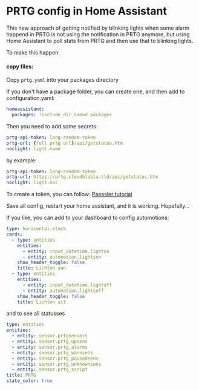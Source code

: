 # PRTG config in Home Assistant

This new approach of getting notified by blinking lights when some alarm happend in PRTG is not using the notification in PRTG anymore, but using Home Assistant to poll stats from PRTG and then use that to blinking lights.

To make this happen:

#### copy files:
Copy ```prtg.yaml``` into your packages directory

If you don't have a package folder, you can create one, and then add to configuration.yaml:
```yaml
homeassistant:
  packages: !include_dir_named packages
```

Then you need to add some secrets:
```yaml
prtg-api-token: long-random-token
prtg-url: {full prtg url}/api/getstatus.htm
noclight: light.name
```
by example:
```yaml
prtg-api-token: long-random-token
prtg-url: https://prtg.cloudblabla.tld/api/getstatus.htm
noclight: light.noc
```

To create a token, you can follow: [Paessler tutorial](https://www.paessler.com/manuals/prtg/api_keys)

Save all config, restart your home assistant, and it is working. Hopefully...

If you like, you can add to your dashboard to config automotions:
```yaml
type: horizontal-stack
cards:
  - type: entities
    entities:
      - entity: input_datetime.lighton
      - entity: automation.lightson
    show_header_toggle: false
    title: Lichten aan
  - type: entities
    entities:
      - entity: input_datetime.lightoff
      - entity: automation.lightsoff
    show_header_toggle: false
    title: Lichten uit
```
and to see all statusses
```yaml
type: entities
entities:
  - entity: sensor.prtgsensors
  - entity: sensor.prtg_upsens
  - entity: sensor.prtg_alarms
  - entity: sensor.prtg_warnsens
  - entity: sensor.prtg_pausedsens
  - entity: sensor.prtg_unknownsens
  - entity: sensor.prtg_script
title: PRTG
state_color: true
```